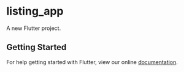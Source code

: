 # listing_app

A new Flutter project.

## Getting Started

For help getting started with Flutter, view our online
[documentation](https://flutter.io/).
